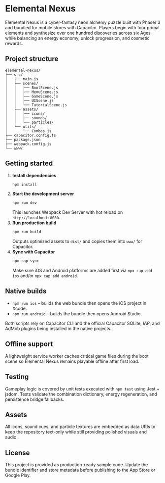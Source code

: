 # Elemental Nexus

Elemental Nexus is a cyber-fantasy neon alchemy puzzle built with Phaser 3 and bundled for mobile stores with Capacitor. Players begin with four primal elements and synthesize over one hundred discoveries across six Ages while balancing an energy economy, unlock progression, and cosmetic rewards.

## Project structure

```
elemental-nexus/
├── src/
│   ├── main.js
│   ├── scenes/
│   │   ├── BootScene.js
│   │   ├── MenuScene.js
│   │   ├── GameScene.js
│   │   ├── UIScene.js
│   │   └── TutorialScene.js
│   ├── assets/
│   │   ├── icons/
│   │   ├── sounds/
│   │   └── particles/
│   └── utils/
│       └── Combos.js
├── capacitor.config.ts
├── package.json
├── webpack.config.js
└── www/
```

## Getting started

1. **Install dependencies**
   ```bash
   npm install
   ```
2. **Start the development server**
   ```bash
   npm run dev
   ```
   This launches Webpack Dev Server with hot reload on `http://localhost:8080`.
3. **Run production build**
   ```bash
   npm run build
   ```
   Outputs optimized assets to `dist/` and copies them into `www/` for Capacitor.
4. **Sync with Capacitor**
   ```bash
   npx cap sync
   ```
   Make sure iOS and Android platforms are added first via `npx cap add ios` and/or `npx cap add android`.

## Native builds

- `npm run ios` – builds the web bundle then opens the iOS project in Xcode.
- `npm run android` – builds the bundle then opens Android Studio.

Both scripts rely on Capacitor CLI and the official Capacitor SQLite, IAP, and AdMob plugins being installed in the native projects.

## Offline support

A lightweight service worker caches critical game files during the boot scene so Elemental Nexus remains playable offline after first load.

## Testing

Gameplay logic is covered by unit tests executed with `npm test` using Jest + jsdom. Tests validate the combination dictionary, energy regeneration, and persistence bridge fallbacks.

## Assets

All icons, sound cues, and particle textures are embedded as data URIs to keep the repository text-only while still providing polished visuals and audio.

## License

This project is provided as production-ready sample code. Update the bundle identifier and store metadata before publishing to the App Store or Google Play.
